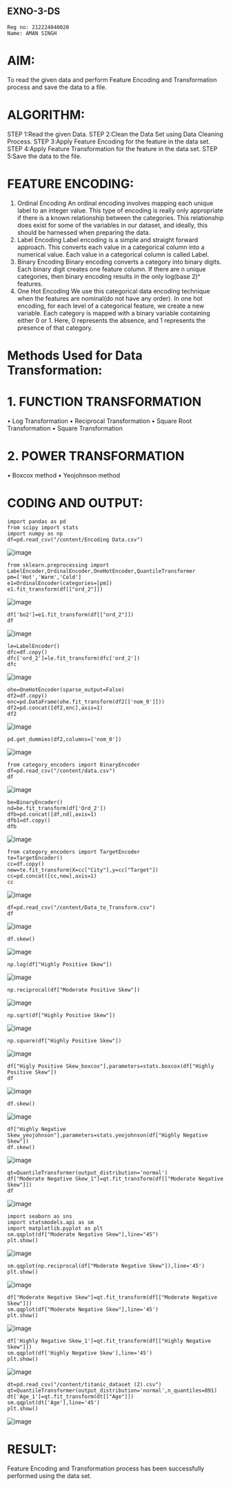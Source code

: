 ## EXNO-3-DS
```
Reg no: 212224040020
Name: AMAN SINGH
```
# AIM:
To read the given data and perform Feature Encoding and Transformation process and save the data to a file.

# ALGORITHM:
STEP 1:Read the given Data.
STEP 2:Clean the Data Set using Data Cleaning Process.
STEP 3:Apply Feature Encoding for the feature in the data set.
STEP 4:Apply Feature Transformation for the feature in the data set.
STEP 5:Save the data to the file.

# FEATURE ENCODING:
1. Ordinal Encoding
An ordinal encoding involves mapping each unique label to an integer value. This type of encoding is really only appropriate if there is a known relationship between the categories. This relationship does exist for some of the variables in our dataset, and ideally, this should be harnessed when preparing the data.
2. Label Encoding
Label encoding is a simple and straight forward approach. This converts each value in a categorical column into a numerical value. Each value in a categorical column is called Label.
3. Binary Encoding
Binary encoding converts a category into binary digits. Each binary digit creates one feature column. If there are n unique categories, then binary encoding results in the only log(base 2)ⁿ features.
4. One Hot Encoding
We use this categorical data encoding technique when the features are nominal(do not have any order). In one hot encoding, for each level of a categorical feature, we create a new variable. Each category is mapped with a binary variable containing either 0 or 1. Here, 0 represents the absence, and 1 represents the presence of that category.

# Methods Used for Data Transformation:
  # 1. FUNCTION TRANSFORMATION
• Log Transformation
• Reciprocal Transformation
• Square Root Transformation
• Square Transformation
  # 2. POWER TRANSFORMATION
• Boxcox method
• Yeojohnson method

# CODING AND OUTPUT:
```
import pandas as pd
from scipy import stats
import numpy as np
df=pd.read_csv("/content/Encoding Data.csv")
```
![image](https://github.com/user-attachments/assets/df9d0b40-c715-4fb6-ab74-185c4beb43d5)
```
from sklearn.preprocessing import LabelEncoder,OrdinalEncoder,OneHotEncoder,QuantileTransformer
pm=['Hot','Warm','Cold']
e1=OrdinalEncoder(categories=[pm])
e1.fit_transform(df[["ord_2"]])
```
![image](https://github.com/user-attachments/assets/acd9000f-5fe3-4f4e-9f54-477f29e70571)
```
df['bo2']=e1.fit_transform(df[["ord_2"]])
df
```
![image](https://github.com/user-attachments/assets/fe783c8d-67ba-4a96-a4da-564c5c864d46)
```
le=LabelEncoder()
dfc=df.copy()
dfc['ord_2']=le.fit_transform(dfc['ord_2'])
dfc
```
![image](https://github.com/user-attachments/assets/6b209f85-b375-4657-9f4b-62b6316eb9e3)
```
ohe=OneHotEncoder(sparse_output=False)
df2=df.copy()
enc=pd.DataFrame(ohe.fit_transform(df2[['nom_0']]))
df2=pd.concat([df2,enc],axis=1)
df2
```
![image](https://github.com/user-attachments/assets/e86f81ab-fd86-4710-b7da-489c0dbbf1e5)
```
pd.get_dummies(df2,columns=['nom_0'])
```
![image](https://github.com/user-attachments/assets/b9c19ed7-ca12-4002-91d9-4d63236a42ef)
```
from category_encoders import BinaryEncoder
df=pd.read_csv("/content/data.csv")
df
```
![image](https://github.com/user-attachments/assets/9dbe2037-e654-4349-b810-0eb44dad8e29)
```
be=BinaryEncoder()
nd=be.fit_transform(df['Ord_2'])
dfb=pd.concat([df,nd],axis=1)
dfb1=df.copy()
dfb
```
![image](https://github.com/user-attachments/assets/3ec753ba-2e5a-4ed9-a616-011fcef8353b)
```
from category_encoders import TargetEncoder
te=TargetEncoder()
cc=df.copy()
new=te.fit_transform(X=cc["City"],y=cc["Target"])
cc=pd.concat([cc,new],axis=1)
cc
```
![image](https://github.com/user-attachments/assets/9deccee8-5baa-49e2-a95e-a8b7de9fc6fc)
```
df=pd.read_csv("/content/Data_to_Transform.csv")
df
```
![image](https://github.com/user-attachments/assets/d4e14f36-a612-4d93-8a2a-80e46e44d016)
```
df.skew()
```
![image](https://github.com/user-attachments/assets/19ac1487-d792-4f71-8084-ab120c7ae274)
```
np.log(df["Highly Positive Skew"])
```
![image](https://github.com/user-attachments/assets/136bdb46-6ada-442d-b45f-7c10bf167bfa)
```
np.reciprocal(df["Moderate Positive Skew"])
```
![image](https://github.com/user-attachments/assets/d8c6eb9c-a532-4a35-920c-6daed2cf4805)
```
np.sqrt(df["Highly Positive Skew"])
```
![image](https://github.com/user-attachments/assets/0277e146-daa9-4244-acd3-c33aa7377554)
```
np.square(df["Highly Positive Skew"])
```
![image](https://github.com/user-attachments/assets/02b591c0-c329-40ec-aa81-a0362ec53c4c)
```
df["Higly Positive Skew_boxcox"],parameters=stats.boxcox(df["Highly Positive Skew"])
df
```
![image](https://github.com/user-attachments/assets/3eaaa4ad-4d73-449c-a3c7-0a6daab5c385)
```
df.skew()
```
![image](https://github.com/user-attachments/assets/e39fee6e-f961-4e62-aeb9-5cc157af0b4d)
```
df["Highly Negative Skew_yeojohnson"],parameters=stats.yeojohnson(df["Highly Negative Skew"])
df.skew()
```
![image](https://github.com/user-attachments/assets/787018f9-42d1-4fd2-9c44-c15f742631e5)
```
qt=QuantileTransformer(output_distribution='normal')
df["Moderate Negative Skew_1"]=qt.fit_transform(df[["Moderate Negative Skew"]])
df
```
![image](https://github.com/user-attachments/assets/668985d4-12ea-49b9-8b6b-d4a263670fca)
```
import seaborn as sns
import statsmodels.api as sm
import matplotlib.pyplot as plt
sm.qqplot(df["Moderate Negative Skew"],line="45")
plt.show()
```
![image](https://github.com/user-attachments/assets/bc1d814d-9237-4f4e-9880-374c93d1a7c3)
```
sm.qqplot(np.reciprocal(df["Moderate Negative Skew"]),line='45')
plt.show()
```
![image](https://github.com/user-attachments/assets/d53bd274-892c-41bd-9a10-608d2658f90a)
```
df["Moderate Negative Skew"]=qt.fit_transform(df[["Moderate Negative Skew"]])
sm.qqplot(df["Moderate Negative Skew"],line='45')
plt.show()
```
![image](https://github.com/user-attachments/assets/0389490e-eba2-4926-ad64-dccdb1105288)
```
df['Highly Negative Skew_1']=qt.fit_transform(df[["Highly Negative Skew"]])
sm.qqplot(df['Highly Negative Skew'],line='45')
plt.show()  
```
![image](https://github.com/user-attachments/assets/dd661e98-2d9c-4c0e-9881-ef499c968839)
```
dt=pd.read_csv("/content/titanic_dataset (2).csv")
qt=QuantileTransformer(output_distribution='normal',n_quantiles=891)
dt['Age_1']=qt.fit_transform(dt[["Age"]])
sm.qqplot(dt['Age'],line='45')
plt.show()
```
![image](https://github.com/user-attachments/assets/8b9d160f-d4e7-426e-a37e-926c7f4b2b41)
# RESULT:
Feature Encoding and Transformation process has been successfully performed using the data set.

```














```
       
